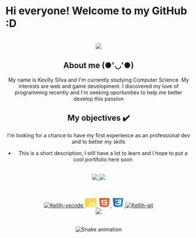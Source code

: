 # Hi everyone! Welcome to my GitHub :D

<br>
<div align="center" display="inline-block">
  <img width="60%" src="https://external-content.duckduckgo.com/iu/?u=https%3A%2F%2Fmedia1.tenor.com%2Fimages%2Ff0cd4ea07a8dcaad8480a947be38db13%2Ftenor.gif%3Fitemid%3D14797159&f=1&nofb=1&ipt=b5a218e1fa4d85cecc441d0d53def0f280c25781bfcba04739e2bcc5ec05aeda&ipo=images"
</div>
</br>

## About me (●'◡'●)
My name is Kevilly Silva and I'm currently studying Computer Science. My interests are web and game development. I discovered my love of programming recently and I'm seeking oportunities to help me better develop this passion

## My objectives ✔️
I'm looking for a chance to have my first experience as an professional dev and to better my skills

* This is a short description, I still have a lot to learn and I hope to put a cool portifolio here soon
  
</br>
<div align="center" display="inline-block">
  <a href="https://github.com/kellihkey">
  <img width="50%" src="https://github-readme-stats.vercel.app/api?username=kellihkey&show_icons=true&include_all_commits=true&count_private=true&theme=gruvbox&hide_border=true"/>
  <img  width=45%" src="https://github-readme-stats.vercel.app/api/top-langs/?username=kellihkey&layout=compact&langs_count=5&theme=gruvbox&hide_border=true" />
</div>
</br>
  
  ## 
 
<div align="center"> 
  <img alt="Kellih-vscode" height="25" width="33" src="https://cdn.jsdelivr.net/gh/devicons/devicon/icons/vscode/vscode-original.svg"/>   <img alt="Kellih-Js" height="25" width="33" src="https://raw.githubusercontent.com/devicons/devicon/master/icons/javascript/javascript-plain.svg">
  <img alt="Kellih-HTML" height="25" width="33" src="https://raw.githubusercontent.com/devicons/devicon/master/icons/html5/html5-original.svg"> 
  <img alt="Kellih-CSS" height="25" width="33" src="https://raw.githubusercontent.com/devicons/devicon/master/icons/css3/css3-original.svg"> 
  <img alt="Kellih-git" height="25" width="33" src="https://cdn.jsdelivr.net/gh/devicons/devicon/icons/git/git-original.svg" /> 
    
 
  </br>
<div align="center">
  <a href="mailto:Kevilly.silva06@gmail.com" target="_blank"><img src="https://img.shields.io/badge/-Gmail-%23333?style=for-the-badge&logo=gmail&logoColor=white" target="_blank"></a>
  
  ##
  
  ![Snake animation](https://github.com/kellihkey/kellihkey/blob/output/github-contribution-grid-snake.svg) 
  </div>
  </div>
